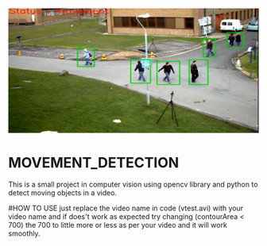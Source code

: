 ![](movement_detection.PNG)
# MOVEMENT_DETECTION
This is a small project in computer vision using opencv library and python to detect moving objects in a video.

#HOW TO USE
just replace the video name in code (vtest.avi) with your video name and if does't work as expected try changing (contourArea < 700) the 700 to little more or less as per your video and it will work smoothly.
